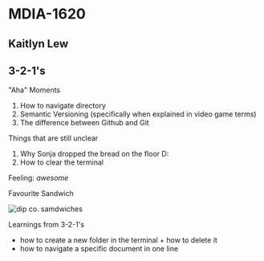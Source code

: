 # MDIA-1620

Kaitlyn Lew
----------

**3-2-1's**
-----------
"Aha" Moments
1. How to navigate directory
2. Semantic Versioning (specifically when explained in video game terms)
3. The difference between Github and Git

Things that are still unclear
1. Why Sonja dropped the bread on the floor D:
2. How to clear the terminal

Feeling: *awesome*

Favourite Sandwich

![dip co. samdwiches](https://media-cdn.tripadvisor.com/media/photo-s/2a/29/27/e6/good-sandwiches.jpg)

Learnings from 3-2-1's
- how to create a new folder in the terminal + how to delete it
- how to navigate a specific document in one line
